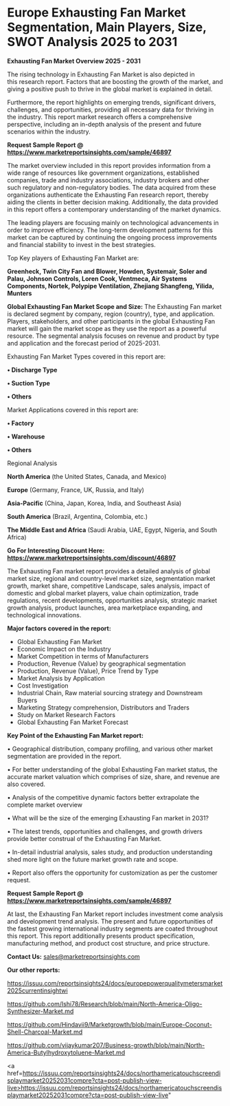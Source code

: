 # Europe Exhausting Fan Market Segmentation, Main Players, Size, SWOT Analysis 2025 to 2031

<Strong> Exhausting Fan Market Overview 2025 - 2031</strong>

The rising technology in Exhausting Fan Market is also depicted in this research report. Factors that are boosting the growth of the market, and giving a positive push to thrive in the global market is explained in detail.

Furthermore, the report highlights on emerging trends, significant drivers, challenges, and opportunities, providing all necessary data for thriving in the industry. This report market research offers a comprehensive perspective, including an in-depth analysis of the present and future scenarios within the industry.

<strong>Request Sample Report @ <a href=https://www.marketreportsinsights.com/sample/46897>https://www.marketreportsinsights.com/sample/46897</a></strong>

The market overview included in this report provides information from a wide range of resources like government organizations, established companies, trade and industry associations, industry brokers and other such regulatory and non-regulatory bodies. The data acquired from these organizations authenticate the Exhausting Fan research report, thereby aiding the clients in better decision making. Additionally, the data provided in this report offers a contemporary understanding of the market dynamics.

The leading players are focusing mainly on technological advancements in order to improve efficiency. The long-term development patterns for this market can be captured by continuing the ongoing process improvements and financial stability to invest in the best strategies.

Top Key players of Exhausting Fan Market are:

<strong>Greenheck, Twin City Fan and Blower, Howden, Systemair, Soler and Palau, Johnson Controls, Loren Cook, Ventmeca, Air Systems Components, Nortek, Polypipe Ventilation, Zhejiang Shangfeng, Yilida, Munters</strong>

<strong><b>Global Exhausting Fan Market Scope and Size:</b></strong>
The Exhausting Fan market is declared segment by company, region (country), type, and application. Players, stakeholders, and other participants in the global Exhausting Fan market will gain the market scope as they use the report as a powerful resource. The segmental analysis focuses on revenue and product by type and application and the forecast period of 2025-2031.

Exhausting Fan Market Types covered in this report are:

<strong>•  Discharge Type

•  Suction Type

•  Others</strong>

Market Applications covered in this report are:

<strong>•  Factory

•  Warehouse

•  Others</strong> 

Regional Analysis

<strong>North America</strong> (the United States, Canada, and Mexico)

<strong>Europe</strong> (Germany, France, UK, Russia, and Italy)

<strong>Asia-Pacific</strong> (China, Japan, Korea, India, and Southeast Asia)

<strong>South America</strong> (Brazil, Argentina, Colombia, etc.)

<strong>The Middle East and Africa</strong> (Saudi Arabia, UAE, Egypt, Nigeria, and South Africa)

<strong>Go For Interesting Discount Here: <a href=https://www.marketreportsinsights.com/discount/46897>https://www.marketreportsinsights.com/discount/46897</a></strong>

The Exhausting Fan market report provides a detailed analysis of global market size, regional and country-level market size, segmentation market growth, market share, competitive Landscape, sales analysis, impact of domestic and global market players, value chain optimization, trade regulations, recent developments, opportunities analysis, strategic market growth analysis, product launches, area marketplace expanding, and technological innovations.

<strong><b>Major factors covered in the report:</b></strong>
<ul>
  <li>Global Exhausting Fan Market </li>
  <li>Economic Impact on the Industry</li>
  <li>Market Competition in terms of Manufacturers</li>
  <li>Production, Revenue (Value) by geographical segmentation</li>
  <li>Production, Revenue (Value), Price Trend by Type</li>
  <li>Market Analysis by Application</li>
  <li>Cost Investigation</li>
  <li>Industrial Chain, Raw material sourcing strategy and Downstream Buyers</li>
  <li>Marketing Strategy comprehension, Distributors and Traders</li>
  <li>Study on Market Research Factors</li>
  <li>Global Exhausting Fan Market Forecast</li>
</ul>

<strong><b>Key Point of the Exhausting Fan Market report:</b></strong>

• Geographical distribution, company profiling, and various other market segmentation are provided in the report.

• For better understanding of the global Exhausting Fan market status, the accurate market valuation which comprises of size, share, and revenue are also covered.

• Analysis of the competitive dynamic factors better extrapolate the complete market overview

• What will be the size of the emerging Exhausting Fan market in 2031?

• The latest trends, opportunities and challenges, and growth drivers provide better construal of the Exhausting Fan Market.

• In-detail industrial analysis, sales study, and production understanding shed more light on the future market growth rate and scope.

• Report also offers the opportunity for customization as per the customer request.

<strong>Request Sample Report @ <a href=https://www.marketreportsinsights.com/sample/46897>https://www.marketreportsinsights.com/sample/46897</a></strong>

At last, the Exhausting Fan Market report includes investment come analysis and development trend analysis. The present and future opportunities of the fastest growing international industry segments are coated throughout this report. This report additionally presents product specification, manufacturing method, and product cost structure, and price structure.

<strong>Contact Us:</strong>
sales@marketreportsinsights.com

<strong>Our other reports:</strong>

<a href=https://issuu.com/reportsinsights24/docs/europepowerqualitymetersmarket2025currentinsightwi>https://issuu.com/reportsinsights24/docs/europepowerqualitymetersmarket2025currentinsightwi</a>

<a href=https://github.com/Ishi78/Research/blob/main/North-America-Oligo-Synthesizer-Market.md>https://github.com/Ishi78/Research/blob/main/North-America-Oligo-Synthesizer-Market.md</a>

<a href=https://github.com/Hindavii9/Marketgrowth/blob/main/Europe-Coconut-Shell-Charcoal-Market.md>https://github.com/Hindavii9/Marketgrowth/blob/main/Europe-Coconut-Shell-Charcoal-Market.md</a>

<a href=https://github.com/vijaykumar207/Business-growth/blob/main/North-America-Butylhydroxytoluene-Market.md>https://github.com/vijaykumar207/Business-growth/blob/main/North-America-Butylhydroxytoluene-Market.md</a>

<a href=https://issuu.com/reportsinsights24/docs/northamericatouchscreendisplaymarket20252031compre?cta=post-publish-view-live>https://issuu.com/reportsinsights24/docs/northamericatouchscreendisplaymarket20252031compre?cta=post-publish-view-live</a>"
